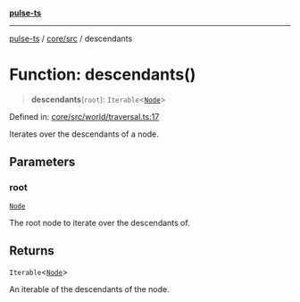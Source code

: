 [**pulse-ts**](../../../README.md)

***

[pulse-ts](../../../README.md) / [core/src](../README.md) / descendants

# Function: descendants()

> **descendants**(`root`): `Iterable`\<[`Node`](../classes/Node.md)\>

Defined in: [core/src/world/traversal.ts:17](https://github.com/jlehett/pulse-ts/blob/95f7e0ab0aafbcd2aad691251c554317b3dfe19c/packages/core/src/world/traversal.ts#L17)

Iterates over the descendants of a node.

## Parameters

### root

[`Node`](../classes/Node.md)

The root node to iterate over the descendants of.

## Returns

`Iterable`\<[`Node`](../classes/Node.md)\>

An iterable of the descendants of the node.
